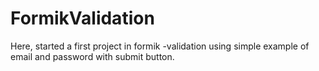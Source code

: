 # FormikValidation
Here, started  a first  project in formik -validation using simple example of email and password with submit button.  
